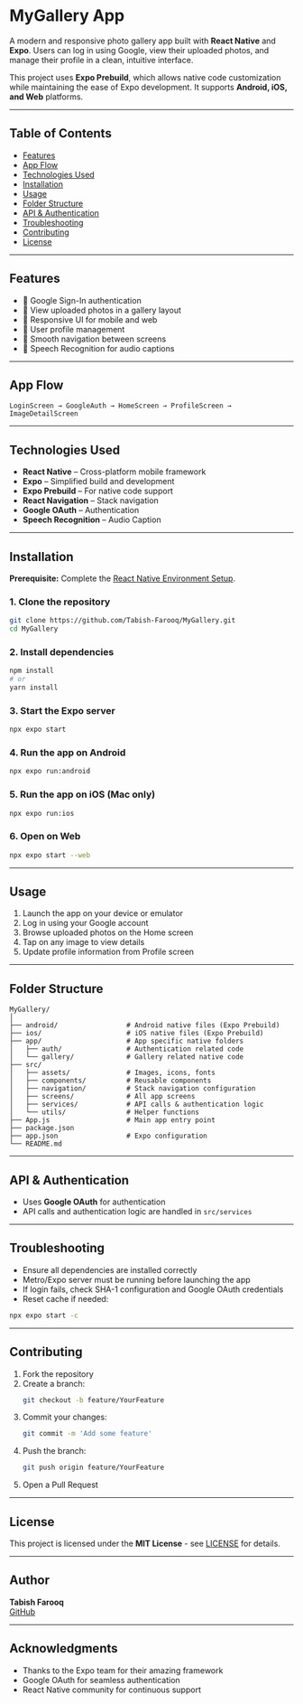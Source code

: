 # MyGallery App

A modern and responsive photo gallery app built with **React Native** and **Expo**. Users can log in using Google, view their uploaded photos, and manage their profile in a clean, intuitive interface.

This project uses **Expo Prebuild**, which allows native code customization while maintaining the ease of Expo development. It supports **Android, iOS, and Web** platforms.

---

## Table of Contents

- [Features](#features)
- [App Flow](#app-flow)
- [Technologies Used](#technologies-used)
- [Installation](#installation)
- [Usage](#usage)
- [Folder Structure](#folder-structure)
- [API & Authentication](#api--authentication)
- [Troubleshooting](#troubleshooting)
- [Contributing](#contributing)
- [License](#license)

---

## Features

- 🔐 Google Sign-In authentication
- 📸 View uploaded photos in a gallery layout
- 📱 Responsive UI for mobile and web
- 👤 User profile management
- 🧭 Smooth navigation between screens
- 🎤 Speech Recognition for audio captions

---

## App Flow

```
LoginScreen → GoogleAuth → HomeScreen → ProfileScreen → ImageDetailScreen
```

---

## Technologies Used

- **React Native** – Cross-platform mobile framework
- **Expo** – Simplified build and development
- **Expo Prebuild** – For native code support
- **React Navigation** – Stack navigation
- **Google OAuth** – Authentication
- **Speech Recognition** – Audio Caption

---

## Installation

**Prerequisite:** Complete the [React Native Environment Setup](https://reactnative.dev/docs/environment-setup).

### 1. Clone the repository

```bash
git clone https://github.com/Tabish-Farooq/MyGallery.git
cd MyGallery
```

### 2. Install dependencies

```bash
npm install
# or
yarn install
```

### 3. Start the Expo server

```bash
npx expo start
```

### 4. Run the app on Android

```bash
npx expo run:android
```

### 5. Run the app on iOS (Mac only)

```bash
npx expo run:ios
```

### 6. Open on Web

```bash
npx expo start --web
```

---

## Usage

1. Launch the app on your device or emulator
2. Log in using your Google account
3. Browse uploaded photos on the Home screen
4. Tap on any image to view details
5. Update profile information from Profile screen

---

## Folder Structure

```
MyGallery/
│
├── android/                 # Android native files (Expo Prebuild)
├── ios/                     # iOS native files (Expo Prebuild)
├── app/                     # App specific native folders
│   ├── auth/                # Authentication related code
│   └── gallery/             # Gallery related native code
├── src/
│   ├── assets/              # Images, icons, fonts
│   ├── components/          # Reusable components
│   ├── navigation/          # Stack navigation configuration
│   ├── screens/             # All app screens
│   ├── services/            # API calls & authentication logic
│   └── utils/               # Helper functions
├── App.js                   # Main app entry point
├── package.json
├── app.json                 # Expo configuration
└── README.md
```

---

## API & Authentication

- Uses **Google OAuth** for authentication
- API calls and authentication logic are handled in `src/services`

---

## Troubleshooting

- Ensure all dependencies are installed correctly
- Metro/Expo server must be running before launching the app
- If login fails, check SHA-1 configuration and Google OAuth credentials
- Reset cache if needed:

```bash
npx expo start -c
```

---

## Contributing

1. Fork the repository
2. Create a branch:
   ```bash
   git checkout -b feature/YourFeature
   ```
3. Commit your changes:
   ```bash
   git commit -m 'Add some feature'
   ```
4. Push the branch:
   ```bash
   git push origin feature/YourFeature
   ```
5. Open a Pull Request

---

## License

This project is licensed under the **MIT License** - see [LICENSE](LICENSE) for details.

---

## Author

**Tabish Farooq**  
[GitHub](https://github.com/Tabish-Farooq)

---

## Acknowledgments

- Thanks to the Expo team for their amazing framework
- Google OAuth for seamless authentication
- React Native community for continuous support
